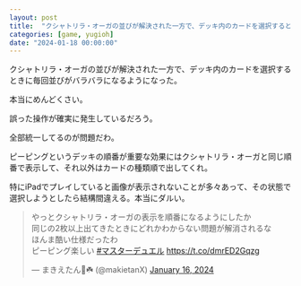 ```yaml
---
layout: post
title:  "クシャトリラ・オーガの並びが解決された一方で、デッキ内のカードを選択するときに毎回並びがバラバラになるようになった"
categories: [game, yugioh]
date: "2024-01-18 00:00:00"
---
```


クシャトリラ・オーガの並びが解決された一方で、デッキ内のカードを選択するときに毎回並びがバラバラになるようになった。

本当にめんどくさい。

誤った操作が確実に発生しているだろう。

全部統一してるのが問題だわ。

ピーピングというデッキの順番が重要な効果にはクシャトリラ・オーガと同じ順番で表示して、それ以外はカードの種類順で出してくれ。

特にiPadでプレイしていると画像が表示されないことが多々あって、その状態で選択しようとしたら結構間違える。本当にダルい。

<blockquote class="twitter-tweet tw-align-center"><p lang="ja" dir="ltr">やっとクシャトリラ・オーガの表示を順番になるようにしたか<br>同じの2枚以上出てきたときにどれかわからない問題が解消されるな<br>ほんま酷い仕様だったわ<br>ピーピング楽しい <a href="https://twitter.com/hashtag/%E3%83%9E%E3%82%B9%E3%82%BF%E3%83%BC%E3%83%87%E3%83%A5%E3%82%A8%E3%83%AB?src=hash&amp;ref_src=twsrc%5Etfw">#マスターデュエル</a> <a href="https://t.co/dmrED2Gqzg">https://t.co/dmrED2Gqzg</a></p>&mdash; まきえたん🥦☘️ (@makietanX) <a href="https://twitter.com/makietanX/status/1747193514059026812?ref_src=twsrc%5Etfw">January 16, 2024</a></blockquote> <script async src="https://platform.twitter.com/widgets.js" charset="utf-8"></script>
